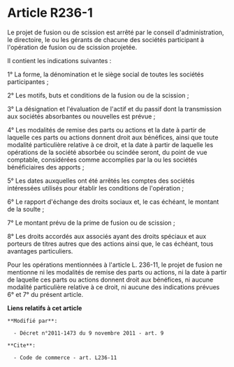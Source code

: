 # Article R236-1

Le projet de fusion ou de scission est arrêté par le conseil d'administration, le directoire, le ou les gérants de chacune
des sociétés participant à l'opération de fusion ou de scission projetée. 

Il contient les indications suivantes : 

1° La forme, la dénomination et le siège social de toutes les sociétés participantes ; 

2° Les motifs, buts et conditions de la fusion ou de la scission ; 

3° La désignation et l'évaluation de l'actif et du passif dont la transmission aux sociétés absorbantes ou nouvelles est
prévue ; 

4° Les modalités de remise des parts ou actions et la date à partir de laquelle ces parts ou actions donnent droit aux
bénéfices, ainsi que toute modalité particulière relative à ce droit, et la date à partir de laquelle les opérations de la
société absorbée ou scindée seront, du point de vue comptable, considérées comme accomplies par la ou les sociétés
bénéficiaires des apports ; 

5° Les dates auxquelles ont été arrêtés les comptes des sociétés intéressées utilisés pour établir les conditions de
l'opération ; 

6° Le rapport d'échange des droits sociaux et, le cas échéant, le montant de la soulte ; 

7° Le montant prévu de la prime de fusion ou de scission ; 

8° Les droits accordés aux associés ayant des droits spéciaux et aux porteurs de titres autres que des actions ainsi que, le
cas échéant, tous avantages particuliers. 

Pour les opérations mentionnées à l'article L. 236-11, le projet de fusion ne mentionne ni les modalités de remise des parts
ou actions, ni la date à partir de laquelle ces parts ou actions donnent droit aux bénéfices, ni aucune modalité particulière
relative à ce droit, ni aucune des indications prévues 6° et 7° du présent article.

**Liens relatifs à cet article**

	**Modifié par**:

	  - Décret n°2011-1473 du 9 novembre 2011 - art. 9

	**Cite**:

	  - Code de commerce - art. L236-11
